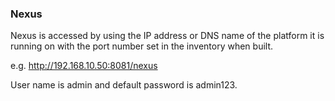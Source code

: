 ### Nexus

Nexus is accessed by using the IP address or DNS name of the platform it is running on with the port number set in the inventory when built.

e.g. http://192.168.10.50:8081/nexus

User name is admin and default password is admin123.